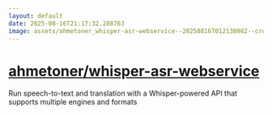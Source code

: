 ```yaml
---
layout: default
date: 2025-08-16T21:17:32.288763
image: assets/ahmetoner_whisper-asr-webservice--20250816T012138082--cropped.png
---
```


# [ahmetoner/whisper-asr-webservice](https://github.com/ahmetoner/whisper-asr-webservice)

Run speech-to-text and translation with a Whisper-powered API that supports multiple engines and formats
